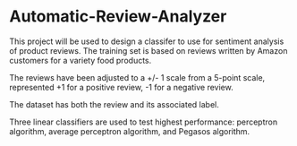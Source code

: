 # Automatic-Review-Analyzer

This project will be used to design a classifer to use for sentiment analysis of product reviews. The training set is based on reviews written by Amazon customers for a variety food products.

The reviews have been adjusted to a +/- 1 scale from a 5-point scale, represented +1 for a positive review, -1 for a negative review.

The dataset has both the review and its associated label.

Three linear classifiers are used to test highest performance: perceptron algorithm, average perceptron algorithm, and Pegasos algorithm.
